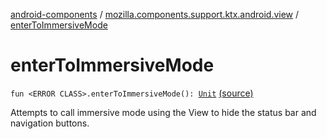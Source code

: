 [android-components](../index.md) / [mozilla.components.support.ktx.android.view](index.md) / [enterToImmersiveMode](./enter-to-immersive-mode.md)

# enterToImmersiveMode

`fun <ERROR CLASS>.enterToImmersiveMode(): `[`Unit`](https://kotlinlang.org/api/latest/jvm/stdlib/kotlin/-unit/index.html) [(source)](https://github.com/mozilla-mobile/android-components/blob/master/components/support/ktx/src/main/java/mozilla/components/support/ktx/android/view/Activity.kt#L16)

Attempts to call immersive mode using the View to hide the status bar and navigation buttons.

